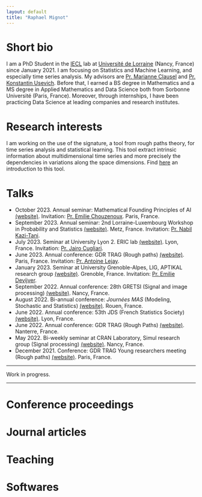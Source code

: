```yaml
---
layout: default
title: "Raphael Mignot"
---
```


# Short bio

I am a PhD Student in the [IECL](https://iecl.univ-lorraine.fr/home/) lab at [Université de Lorraine](https://www.univ-lorraine.fr/en/) (Nancy, France) since January 2021. I am focusing on Statistics and Machine Learning, and especially time series analysis. My advisors are [Pr. Marianne Clausel](https://sites.google.com/site/marianneclausel/) and [Pr. Konstantin Usevich](http://w3.cran.univ-lorraine.fr/konstantin.usevich). Before that, I earned a BS degree in Mathematics and a MS degree in Applied Mathematics and Data Science both from Sorbonne Université (Paris, France). Moreover, through internships, I have been practicing Data Science at leading companies and research institutes.

# Research interests

I am working on the use of the signature, a tool from rough paths theory, for time series analysis and statistical learning. This tool extract intrinsic information about multidimensional time series and more precisely the dependencies in variations along the space dimensions. Find [here](https://arxiv.org/abs/1603.03788) an introduction to this tool.

# Talks


-   October 2023. Annual seminar: Mathematical Founding Principles of AI [(website)](https://dataia.eu/evenements/workshop-fondements-mathematiques-de-lia). Invitation: [Pr. Emilie Chouzenoux](https://pages.saclay.inria.fr/emilie.chouzenoux/). Paris, France.
-   September 2023. Annual seminar: 2nd Lorraine-Luxembourg Workshop in Probability and Statistics​ [(website)](https://sites.google.com/view/l2workshop). Metz, France. Invitation: [Pr. Nabil Kazi-Tani](https://sites.google.com/site/nabilkazitani/).
-   July 2023. Seminar at University Lyon 2. ERIC lab [(website)](https://eric.msh-lse.fr/07-07-23-seminaire-de-raphael-mignot-averaging-time-series-a-new-approach-with-the-signature-method/). Lyon, France. Invitation: [Pr. Jairo Cugliari](https://cugliari.github.io/website/).
-   June 2023. Annual conference: GDR TRAG (Rough paths) [(website)](https://trag2023.sciencesconf.org/). Paris, France. Invitation: [Pr. Antoine Lejay](https://orcid.org/0000-0003-0406-9550).
-   January 2023. Seminar at University Grenoble-Alpes, LIG, APTIKAL research group [(website)](https://www.liglab.fr/en/research/research-teams/aptikal). Grenoble, France. Invitation: [Pr. Emilie Devijver](http://ama.liglab.fr/~devijvee/).
-   September 2022. Annual conference: 28th GRETSI (Signal and image processing) [(website)](http://gretsi.fr/colloque2022/). Nancy, France. 
-   August 2022. Bi-annual conference: _Journées MAS_ (Modeling, Stochastic and Statistics) [(website)](https://mas2022.sciencesconf.org/). Rouen, France.
-   June 2022. Annual conference: 53th JDS (French Statistics Society) [(website)](https://jds22.sciencesconf.org/). Lyon, France.
-   June 2022. Annual conference: GDR TRAG (Rough Paths) [(website)](https://trag2022.sciencesconf.org/). Nanterre, France.
-   May 2022. Bi-weekly seminar at CRAN Laboratory, Simul research group (Signal processing) [(website)](https://cran-simul.github.io/). Nancy, France.
-   December 2021. Conference: GDR TRAG Young researchers meeting (Rough paths) [(website)](https://young-trag-2021.sciencesconf.org/). Paris, France.

---

Work in progress.

---

# Conference proceedings

# Journal articles

# Teaching

<!-- ## 2022-2023

## 2021-2022

## Supervision -->


# Softwares



<!-- # Awards and grants

- 2022 Japanese Society for the Promotion of Science (JSPS) fellowship for research in Japan. I have been working for two months at JAMSTEC Research Institute for Global Change in collaboration with Dr. Nozomi Sugiura. <https://www.jamstec.go.jp/rigc/e/> -->


































<!-- ## Welcome to GitHub Pages

You can use the [editor on GitHub](https://github.com/Raph-AI/raph-ai.github.io/edit/main/docs/index.md) to maintain and preview the content for your website in Markdown files.

Whenever you commit to this repository, GitHub Pages will run [Jekyll](https://jekyllrb.com/) to rebuild the pages in your site, from the content in your Markdown files. -->

<!-- ### Markdown

Markdown is a lightweight and easy-to-use syntax for styling your writing. It includes conventions for

```markdown
Syntax highlighted code block

# Header 1
## Header 2
### Header 3

- Bulleted
- List

1. Numbered
2. List

**Bold** and _Italic_ and `Code` text

[Link](url) and ![Image](src)
```

For more details see [Basic writing and formatting syntax](https://docs.github.com/en/github/writing-on-github/getting-started-with-writing-and-formatting-on-github/basic-writing-and-formatting-syntax).

### Jekyll Themes

Your Pages site will use the layout and styles from the Jekyll theme you have selected in your [repository settings](https://github.com/Raph-AI/raph-ai.github.io/settings/pages). The name of this theme is saved in the Jekyll `_config.yml` configuration file.

### Support or Contact

Having trouble with Pages? Check out our [documentation](https://docs.github.com/categories/github-pages-basics/) or [contact support](https://support.github.com/contact) and we’ll help you sort it out. -->
